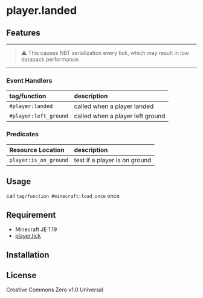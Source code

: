 player.landed
==

## Features

---
> ⚠ This causes NBT serialization every tick, which may result in low datapack performance.
---

### Event Handlers

|tag/function|description|
|:--|:--|
|`#player:landed`|called when a player landed|
|`#player:left_ground`|called when a player left ground|

### Predicates

|Resource Location|description|
|:--|:--|
|`player:is_on_ground`|test if a player is on ground|

## Usage

call `tag/function #minecraft:load_once` once

## Requirement

- Minecraft JE 1.19
- [player.tick](https://github.com/a-happin/player-datapacks/tree/master/01.player.tick)

## Installation

## License
Creative Commons Zero v1.0 Universal
